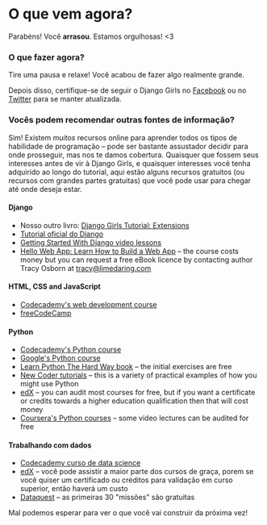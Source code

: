 # O que vem agora?

Parabéns! Você **arrasou**. Estamos orgulhosas! <3

### O que fazer agora?

Tire uma pausa e relaxe! Você acabou de fazer algo realmente grande.

Depois disso, certifique-se de seguir o Django Girls no [Facebook](http://facebook.com/djangogirls) ou no [Twitter](https://twitter.com/djangogirls) para se manter atualizada.

### Vocês podem recomendar outras fontes de informação?

Sim! Existem *muitos* recursos online para aprender todos os tipos de habilidade de programação – pode ser bastante assustador decidir para onde prosseguir, mas nos te damos cobertura. Quaisquer que fossem seus interesses antes de vir à Django Girls, e quaisquer interesses você tenha adquirido ao longo do tutorial, aqui estão alguns recursos gratuitos (ou recursos com grandes partes gratuitas) que você pode usar para chegar até onde deseja estar.

#### Django

- Nosso outro livro: [Django Girls Tutorial: Extensions](https://tutorial-extensions.djangogirls.org/)
- [Tutorial oficial do Django](https://docs.djangoproject.com/en/2.0/intro/tutorial01/)
- [Getting Started With Django video lessons](http://www.gettingstartedwithdjango.com/)
- [Hello Web App: Learn How to Build a Web App](https://hellowebbooks.com/learn-django/) – the course costs money but you can request a free eBook licence by contacting author Tracy Osborn at <tracy@limedaring.com>

#### HTML, CSS and JavaScript

- [Codecademy's web development course](https://www.codecademy.com/learn/paths/web-development)
- [freeCodeCamp](https://www.freecodecamp.org/)

#### Python

- [Codecademy's Python course](https://www.codecademy.com/learn/learn-python)
- [Google's Python course](https://developers.google.com/edu/python/)
- [Learn Python The Hard Way book](http://learnpythonthehardway.org/book/) – the initial exercises are free
- [New Coder tutorials](http://newcoder.io/tutorials/) – this is a variety of practical examples of how you might use Python
- [edX](https://www.edx.org/course?search_query=python) – you can audit most courses for free, but if you want a certificate or credits towards a higher education qualification then that will cost money
- [Coursera's Python courses](https://www.coursera.org/specializations/python) – some video lectures can be audited for free

#### Trabalhando com dados

- [Codecademy curso de data science](https://www.codecademy.com/learn/paths/data-science)
- [edX](https://www.edx.org/course/?search_query=python&subject=Data%20Analysis%20%26%20Statistics) – você pode assistir a maior parte dos cursos de graça, porem se você quiser um certificado ou créditos para validação em curso superior, então haverá um custo
- [Dataquest](https://www.dataquest.io/) – as primeiras 30 "missões" são gratuitas

Mal podemos esperar para ver o que você vai construir da próxima vez!